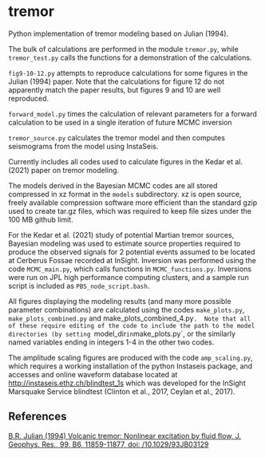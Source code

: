 # tremor
Python implementation of tremor modeling based on Julian (1994).

The bulk of calculations are performed in the module `tremor.py`, while `tremor_test.py` calls the functions for a demonstration of the calculations.

`fig9-10-12.py` attempts to reproduce calculations for some figures in the Julian (1994) paper.  Note that the calculations for figure 12 do not apparently match the paper results, but figures 9 and 10 are well reproduced.

`forward_model.py` times the calculation of relevant parameters for a forward calculation to be used in a single iteration of future MCMC inversion

`tremor_source.py` calculates the tremor model and then computes seismograms from the model using InstaSeis.

Currently includes all codes used to calculate figures in the Kedar et al. (2021) paper on tremor modeling.

The models derived in the Bayesian MCMC codes are all stored compressed in xz format in the `models` subdirectory.  xz is open source, freely available compression software more efficient than the standard gzip used to create tar.gz files, which was required to keep file sizes under the 100 MB github limit.

For the Kedar et al. (2021) study of potential Martian tremor sources, Bayesian modeling was used to estimate source properties required to produce the observed signals for 2 potential events assumed to be located at Cerberus Fossae recorded at InSight.  Inversion was performed using the code `MCMC_main.py`, which calls functions in `MCMC_functions.py`.  Inversions were run on JPL high performance computing clusters, and a sample run script is included as `PBS_node_script.bash`.

All figures displaying the modeling results (and many more possible parameter combinations) are calculated using the codes `make_plots.py`, `make_plots_combined.py` and make_plots_combined_4.py`.  Note that all of these require editing of the code to include the path to the model directories (by setting `model_dir` in `make_plots.py`, or the similarly named variables ending in integers 1-4 in the other two codes.

The amplitude scaling figures are produced with the code `amp_scaling.py`, which requires a working installation of the python Instaseis package, and accesses and online waveform database located at http://instaseis.ethz.ch/blindtest_1s which was developed for the InSight Marsquake Service blindtest (Clinton et al., 2017, Ceylan et al., 2017).

## References
[B.R. Julian (1994) Volcanic tremor: Nonlinear excitation by fluid flow, J. Geophys. Res., 99, B6, 11859-11877, doi: /10.1029/93JB03129](https://doi.org/10.1029/93JB03129)
